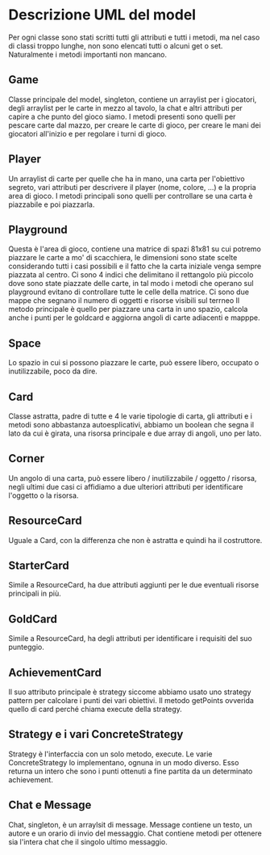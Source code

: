 # Descrizione UML del model
Per ogni classe sono stati scritti tutti gli attributi e tutti i metodi, ma nel caso di classi troppo lunghe, non sono elencati tutti o alcuni get o set. Naturalmente i metodi importanti non mancano.
## Game
Classe principale del model, singleton, contiene un arraylist per i giocatori, degli arraylist per le carte in mezzo al tavolo, la chat e altri attributi per capire a che punto del gioco siamo.
I metodi presenti sono quelli per pescare carte dal mazzo, per creare le carte di gioco, per creare le mani dei giocatori all'inizio e per regolare i turni di gioco.
## Player
Un arraylist di carte per quelle che ha in mano, una carta per l'obiettivo segreto, vari attributi per descrivere il player (nome, colore, ...) e la propria area di gioco.
I metodi principali sono quelli per controllare se una carta è piazzabile e poi piazzarla.
## Playground
Questa è l'area di gioco, contiene una matrice di spazi 81x81 su cui potremo piazzare le carte a mo' di scacchiera, le dimensioni sono state scelte considerando tutti i casi possibili e il fatto che la carta iniziale venga sempre piazzata al centro.
Ci sono 4 indici che delimitano il rettangolo più piccolo dove sono state piazzate delle carte, in tal modo i metodi che operano sul playground evitano di controllare tutte le celle della matrice.
Ci sono due mappe che segnano il numero di oggetti e risorse visibili sul terrneo
Il metodo principale è quello per piazzare una carta in uno spazio, calcola anche i punti per le goldcard e aggiorna angoli di carte adiacenti e mapppe.
## Space  
Lo spazio in cui si possono piazzare le carte, può essere libero, occupato o inutilizzabile, poco da dire.
## Card
Classe astratta, padre di tutte e 4 le varie tipologie di carta, gli attributi e i metodi sono abbastanza autoesplicativi, abbiamo un boolean che segna il lato da cui è girata, una risorsa principale e due array di angoli, uno per lato.
## Corner
Un angolo di una carta, può essere libero / inutilizzabile / oggetto / risorsa, negli ultimi due casi ci affidiamo a due ulteriori attributi per identificare l'oggetto o la risorsa.
## ResourceCard
Uguale a Card, con la differenza che non è astratta e quindi ha il costruttore.
## StarterCard
Simile a ResourceCard, ha due attributi aggiunti per le due eventuali risorse principali in più.
## GoldCard
Simile a ResourceCard, ha degli attributi per identificare i requisiti del suo punteggio.
## AchievementCard
Il suo attributo principale è strategy siccome abbiamo usato uno strategy pattern per calcolare i punti dei vari obiettivi.
Il metodo getPoints ovverida quello di card perché chiama execute della strategy.
## Strategy e i vari ConcreteStrategy
Strategy è l'interfaccia con un solo metodo, execute. Le varie ConcreteStrategy lo implementano, ognuna in un modo diverso.
Esso returna un intero che sono i punti ottenuti a fine partita da un determinato achievement.
## Chat e Message
Chat, singleton, è un arraylsit di message. Message contiene un testo, un autore e un orario di invio del messaggio.
Chat contiene metodi per ottenere sia l'intera chat che il singolo ultimo messaggio.
